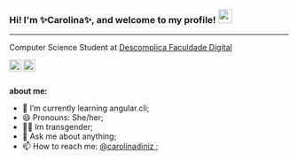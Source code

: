 ### Hi! I'm ✨Carolina✨, and welcome to my profile! <img src="https://media.giphy.com/media/hvRJCLFzcasrR4ia7z/giphy.gif" width="25px">
<hr>

Computer Science Student at <a target="_blank" href="https://descomplica.com.br/faculdade/tecnologia/ciencia-da-computacao/">Descomplica Faculdade Digital </a>

<a href="https://www.linkedin.com/in/carolina-da-silva-diniz-a242b5211/">
  <img align="left" alt="Beatriz's LinkdeIN" width="22px" src="https://cdn-icons-png.flaticon.com/512/174/174857.png" />
</a>

<a href="https://www.instagram.com/is_kaworii/">
  <img align="left" alt="Beatriz's Instagram" width="22px" src="https://upload.wikimedia.org/wikipedia/commons/thumb/a/a5/Instagram_icon.png/1024px-Instagram_icon.png"/>
</a>
</br></br>


**about me:**
- 🌱 I’m currently learning angular.cli;
- 😄 Pronouns: She/her;
- 🏳️‍⚧️ Im transgender;
- 💬 Ask me about anything;
- 📫 How to reach me: <a target="_blank" href="https://www.linkedin.com/in/carolina-da-silva-diniz-a242b5211/">@carolinadiniz </a>;

<!--
**carolinadiniz/carolinadiniz** is a ✨ _special_ ✨ repository because its `README.md` (this file) appears on your GitHub profile.
Here are some ideas to get you started:
- 🔭 I’m currently working on ...
- 👯 I’m looking to collaborate on ...
- 🤔 I’m looking for help with ...
- ⚡ Fun fact: ...
-->

